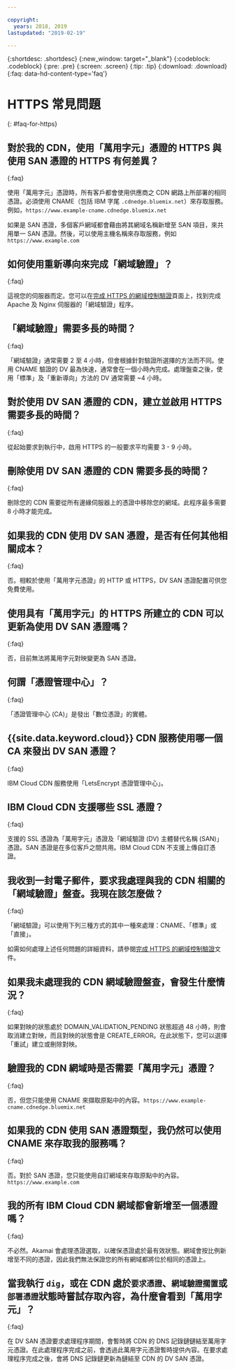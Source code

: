 ```yaml
---

copyright:
  years: 2018, 2019
lastupdated: "2019-02-19"

---
```


{:shortdesc: .shortdesc}
{:new_window: target="_blank"}
{:codeblock: .codeblock}
{:pre: .pre}
{:screen: .screen}
{:tip: .tip}
{:download: .download}
{:faq: data-hd-content-type='faq'}

# HTTPS 常見問題
{: #faq-for-https}

## 對於我的 CDN，使用「萬用字元」憑證的 HTTPS 與使用 SAN 憑證的 HTTPS 有何差異？
{:faq}

使用「萬用字元」憑證時，所有客戶都會使用供應商之 CDN 網路上所部署的相同憑證。必須使用 CNAME（包括 IBM 字尾 `.cdnedge.bluemix.net`）來存取服務。例如，`https://www.example-cname.cdnedge.bluemix.net`

如果是 SAN 憑證，多個客戶網域都會藉由將其網域名稱新增至 SAN 項目，來共用單一 SAN 憑證。然後，可以使用主機名稱來存取服務，例如 `https://www.example.com`

## 如何使用重新導向來完成「網域驗證」？
{:faq}

這視您的伺服器而定。您可以在[完成 HTTPS 的網域控制驗證](/docs/infrastructure/CDN/how-to-https.html#redirect)頁面上，找到完成 Apache 及 Nginx 伺服器的「網域驗證」程序。

## 「網域驗證」需要多長的時間？
{:faq}

「網域驗證」通常需要 2 至 4 小時，但會根據針對驗證所選擇的方法而不同。使用 CNAME 驗證的 DV 最為快速，通常會在一個小時內完成。處理盤查之後，使用「標準」及「重新導向」方法的 DV 通常需要 ~4 小時。

## 對於使用 DV SAN 憑證的 CDN，建立並啟用 HTTPS 需要多長的時間？
{:faq}

從起始要求到執行中，啟用 HTTPS 的一般要求平均需要 3 - 9 小時。

## 刪除使用 DV SAN 憑證的 CDN 需要多長的時間？
{:faq}

刪除您的 CDN 需要從所有邊緣伺服器上的憑證中移除您的網域。此程序最多需要 8 小時才能完成。

## 如果我的 CDN 使用 DV SAN 憑證，是否有任何其他相關成本？
{:faq}

否。相較於使用「萬用字元憑證」的 HTTP 或 HTTPS，DV SAN 憑證配置可供您免費使用。

## 使用具有「萬用字元」的 HTTPS 所建立的 CDN 可以更新為使用 DV SAN 憑證嗎？
{:faq}

否，目前無法將萬用字元對映變更為 SAN 憑證。

## 何謂「憑證管理中心」？
{:faq}

「憑證管理中心 (CA)」是發出「數位憑證」的實體。

## {{site.data.keyword.cloud}} CDN 服務使用哪一個 CA 來發出 DV SAN 憑證？
{:faq}

IBM Cloud CDN 服務使用「LetsEncrypt 憑證管理中心」。

## IBM Cloud CDN 支援哪些 SSL 憑證？
{:faq}

支援的 SSL 憑證為「萬用字元」憑證及「網域驗證 (DV) 主體替代名稱 (SAN)」憑證。SAN 憑證是在多位客戶之間共用。IBM Cloud CDN 不支援上傳自訂憑證。

## 我收到一封電子郵件，要求我處理與我的 CDN 相關的「網域驗證」盤查。我現在該怎麼做？
{:faq}

「網域驗證」可以使用下列三種方式的其中一種來處理：CNAME、「標準」或「直接」。

如需如何處理上述任何問題的詳細資料，請參閱[完成 HTTPS 的網域控制驗證](/docs/infrastructure/CDN?topic=CDN-initial-steps-to-domain-control-validation)文件。

## 如果我未處理我的 CDN 網域驗證盤查，會發生什麼情況？
{:faq}

如果對映的狀態處於 DOMAIN_VALIDATION_PENDING 狀態超過 48 小時，則會取消建立對映，而且對映的狀態會是 CREATE_ERROR。在此狀態下，您可以選擇「重試」建立或刪除對映。

## 驗證我的 CDN 網域時是否需要「萬用字元」憑證？
{:faq}

否，但您只能使用 CNAME 來擷取原點中的內容。`https://www.example-cname.cdnedge.bluemix.net`

## 如果我的 CDN 使用 SAN 憑證類型，我仍然可以使用 CNAME 來存取我的服務嗎？
{:faq}

否。對於 SAN 憑證，您只能使用自訂網域來存取原點中的內容。`https://www.example.com`

## 我的所有 IBM Cloud CDN 網域都會新增至一個憑證嗎？
{:faq}

不必然。Akamai 會處理憑證選取，以確保憑證處於最有效狀態。網域會按比例新增至不同的憑證，因此我們無法保證您的所有網域都將位於相同的憑證上。

## 當我執行 `dig`，或在 CDN 處於`要求憑證`、`網域驗證擱置`或`部署憑證`狀態時嘗試存取內容，為什麼會看到「萬用字元」？
{:faq}

在 DV SAN 憑證要求處理程序期間，會暫時將 CDN 的 DNS 記錄鏈鏈結至萬用字元憑證。在此處理程序完成之前，會透過此萬用字元憑證暫時提供內容。在要求處理程序完成之後，會將 DNS 記錄鏈更新為鏈結至 CDN 的 DV SAN 憑證。
